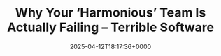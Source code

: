 ---
title: Why Your ‘Harmonious’ Team Is Actually Failing – Terrible Software
slug: 20250412T181736
date: 2025-04-12T18:17:36+0000
params:
  url: https://terriblesoftware.org/2025/03/12/why-your-harmonious-team-is-actually-failing/
tags:
- culture
- teams
- to-read
---